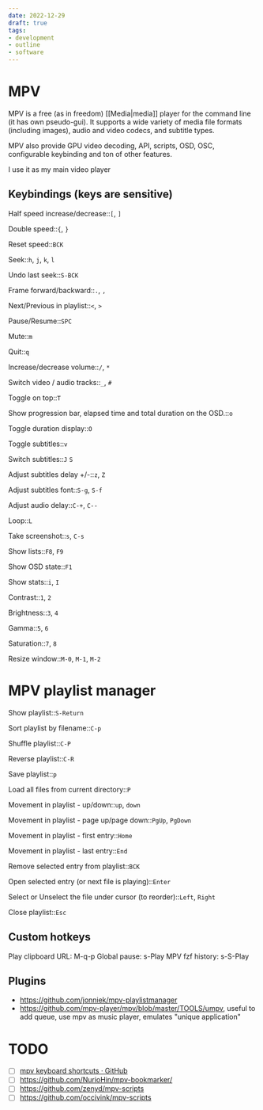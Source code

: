 ```yaml
---
date: 2022-12-29
draft: true
tags:
- development
- outline
- software
---
```


# MPV

MPV is a free (as in freedom) [[Media|media]] player for the
command line (it has own pseudo-gui). It supports a wide variety of media file
formats (including images), audio and video codecs, and subtitle types.

MPV also provide GPU video decoding, API, scripts, OSD, OSC, configurable
keybinding and ton of other features.

I use it as my main video player

## Keybindings (keys are sensitive)

Half speed increase/decrease::`[`, `]`

Double speed::`{`, `}`

Reset speed::`BCK`

Seek::`h`, `j`, `k`, `l`

Undo last seek::`S-BCK`

Frame forward/backward::`.`, `,`

Next/Previous in playlist::`<`, `>`

Pause/Resume::`SPC`

Mute::`m`

Quit::`q`

Increase/decrease volume::`/`, `*`

Switch video / audio tracks::`_`, `#`

Toggle on top::`T`

Show progression bar, elapsed time and total duration on the OSD.::`o`

Toggle duration display::`O`

Toggle subtitles::`v`

Switch subtitles::`J` `S`

Adjust subtitles delay +/-::`z`, `Z`

Adjust subtitles font::`S-g`, `S-f`

Adjust audio delay::`C-+`, `C--`

Loop::`L`

Take screenshot::`s`, `C-s`

Show lists::`F8`, `F9`

Show OSD state::`F1`

Show stats::`i`, `I`

Contrast::`1`, `2`

Brightness::`3`, `4`

Gamma::`5`, `6`

Saturation::`7`, `8`

Resize window::`M-0`, `M-1`, `M-2`

# MPV playlist manager

Show playlist::`S-Return`

Sort playlist by filename::`C-p`

Shuffle playlist::`C-P`

Reverse playlist::`C-R`

Save playlist::`p`

Load all files from current directory::`P`

Movement in playlist - up/down::`up`, `down`

Movement in playlist - page up/page down::`PgUp`, `PgDown`

Movement in playlist - first entry::`Home`

Movement in playlist - last entry::`End`

Remove selected entry from playlist::`BCK`

Open selected entry (or next file is playing)::`Enter`

Select or Unselect the file under cursor (to reorder)::`Left`, `Right`

Close playlist::`Esc`

## Custom hotkeys

Play clipboard URL: M-q-p
Global pause: s-Play
MPV fzf history: s-S-Play

## Plugins

- <https://github.com/jonniek/mpv-playlistmanager>
- <https://github.com/mpv-player/mpv/blob/master/TOOLS/umpv>, useful
  to add queue, use mpv as music player, emulates \"unique
  application\"

# TODO

- [ ] [mpv keyboard shortcuts · GitHub](https://gist.github.com/flatlinebb/07caa79fd3b9f3770788df21756a4611)
- [ ] <https://github.com/NurioHin/mpv-bookmarker/>
- [ ] <https://github.com/zenyd/mpv-scripts>
- [ ] <https://github.com/occivink/mpv-scripts>